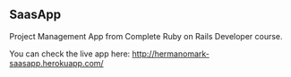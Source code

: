 ## SaasApp

Project Management App from Complete Ruby on Rails Developer course.

You can check the live app here: http://hermanomark-saasapp.herokuapp.com/